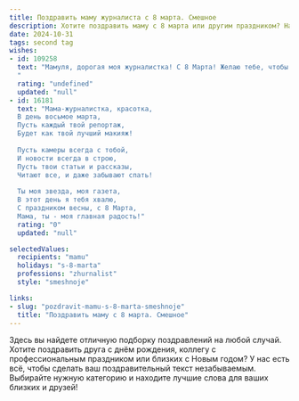 ```yaml
---
title: Поздравить маму журналиста с 8 марта. Смешное
description: Хотите поздравить маму с 8 марта или другим праздником? Наш ИИ создаст незабываемое поздравление, а вы обязательно выделитесь среди других.  
date: 2024-10-31
tags: second tag
wishes:
- id: 109258
  text: "Мамуля, дорогая моя журналистка! С 8 Марта! Желаю тебе, чтобы твоя жизнь была ярче, чем заголовок в \"желтой прессе\",  интереснее, чем эксклюзивное интервью, и  без сенсационных разоблачений, только позитив и море цветов! Пусть твой день будет полон радости, а не дедлайнов,  а  вечер —  не рабочим, а  сладким, как выигранный грант на отдых на Багамах!
  "
  rating: "undefined"
  updated: "null"
- id: 16181
  text: "Мама-журналистка, красотка,
  В день восьмое марта,
  Пусть каждый твой репортаж,
  Будет как твой лучший макияж!
  
  Пусть камеры всегда с тобой,
  И новости всегда в строю,
  Пусть твои статьи и рассказы,
  Читают все, и даже забывают спать!
  
  Ты моя звезда, моя газета,
  В этот день я тебя хвалю,
  С праздником весны, с 8 Марта,
  Мама, ты - моя главная радость!"
  rating: "0"
  updated: "null"

selectedValues:
  recipients: "mamu"
  holidays: "s-8-marta"
  professions: "zhurnalist"
  style: "smeshnoje"

links:
- slug: "pozdravit-mamu-s-8-marta-smeshnoje"
  title: "Поздравить маму с 8 марта. Смешное"
---
```


Здесь вы найдете отличную подборку поздравлений на любой случай. 
Хотите поздравить друга с днём рождения, коллегу с профессиональным праздником или близких с Новым годом? У нас есть всё, чтобы сделать ваш поздравительный текст незабываемым. Выбирайте нужную категорию и находите лучшие слова для ваших близких и друзей!
